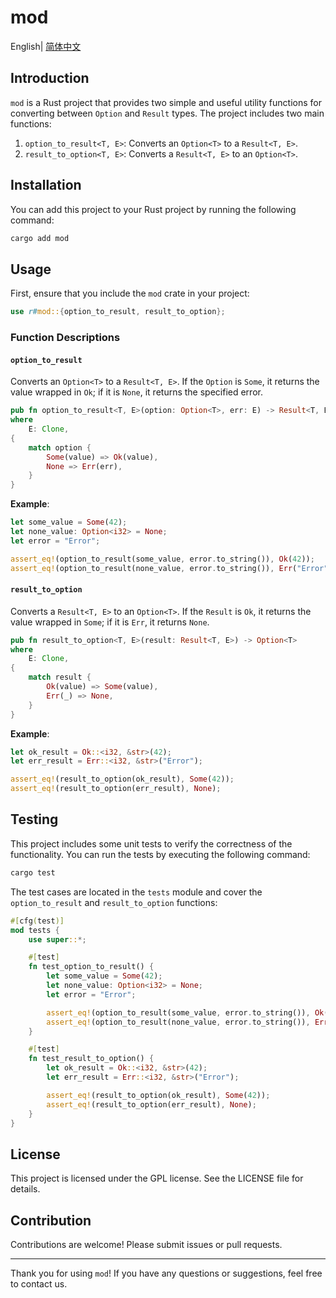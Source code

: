 # mod

English| [简体中文](README.md)

## Introduction

`mod` is a Rust project that provides two simple and useful utility functions for converting between `Option` and `Result` types. The project includes two main functions:

1. `option_to_result<T, E>`: Converts an `Option<T>` to a `Result<T, E>`.
2. `result_to_option<T, E>`: Converts a `Result<T, E>` to an `Option<T>`.

## Installation

You can add this project to your Rust project by running the following command:

```sh
cargo add mod
```

## Usage

First, ensure that you include the `mod` crate in your project:

```rust
use r#mod::{option_to_result, result_to_option};
```

### Function Descriptions

#### `option_to_result`

Converts an `Option<T>` to a `Result<T, E>`. If the `Option` is `Some`, it returns the value wrapped in `Ok`; if it is `None`, it returns the specified error.

```rust
pub fn option_to_result<T, E>(option: Option<T>, err: E) -> Result<T, E>
where
    E: Clone,
{
    match option {
        Some(value) => Ok(value),
        None => Err(err),
    }
}
```

**Example**:

```rust
let some_value = Some(42);
let none_value: Option<i32> = None;
let error = "Error";

assert_eq!(option_to_result(some_value, error.to_string()), Ok(42));
assert_eq!(option_to_result(none_value, error.to_string()), Err("Error".to_string()));
```

#### `result_to_option`

Converts a `Result<T, E>` to an `Option<T>`. If the `Result` is `Ok`, it returns the value wrapped in `Some`; if it is `Err`, it returns `None`.

```rust
pub fn result_to_option<T, E>(result: Result<T, E>) -> Option<T>
where
    E: Clone,
{
    match result {
        Ok(value) => Some(value),
        Err(_) => None,
    }
}
```

**Example**:

```rust
let ok_result = Ok::<i32, &str>(42);
let err_result = Err::<i32, &str>("Error");

assert_eq!(result_to_option(ok_result), Some(42));
assert_eq!(result_to_option(err_result), None);
```

## Testing

This project includes some unit tests to verify the correctness of the functionality. You can run the tests by executing the following command:

```sh
cargo test
```

The test cases are located in the `tests` module and cover the `option_to_result` and `result_to_option` functions:

```rust
#[cfg(test)]
mod tests {
    use super::*;

    #[test]
    fn test_option_to_result() {
        let some_value = Some(42);
        let none_value: Option<i32> = None;
        let error = "Error";

        assert_eq!(option_to_result(some_value, error.to_string()), Ok(42));
        assert_eq!(option_to_result(none_value, error.to_string()), Err("Error".to_string()));
    }

    #[test]
    fn test_result_to_option() {
        let ok_result = Ok::<i32, &str>(42);
        let err_result = Err::<i32, &str>("Error");

        assert_eq!(result_to_option(ok_result), Some(42));
        assert_eq!(result_to_option(err_result), None);
    }
}
```

## License

This project is licensed under the GPL license. See the LICENSE file for details.

## Contribution

Contributions are welcome! Please submit issues or pull requests.

---

Thank you for using `mod`! If you have any questions or suggestions, feel free to contact us.